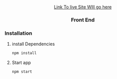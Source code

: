 <br />
<p align="center">
  <a href="#">
  Link To live Site WIll go here</a>
  <h3 align="center">Front End </h3>


### Installation
1. install Dependencies
   ```sh
   npm install
   ```
2. Start app
   ```sh
   npm start
   ```
   
   